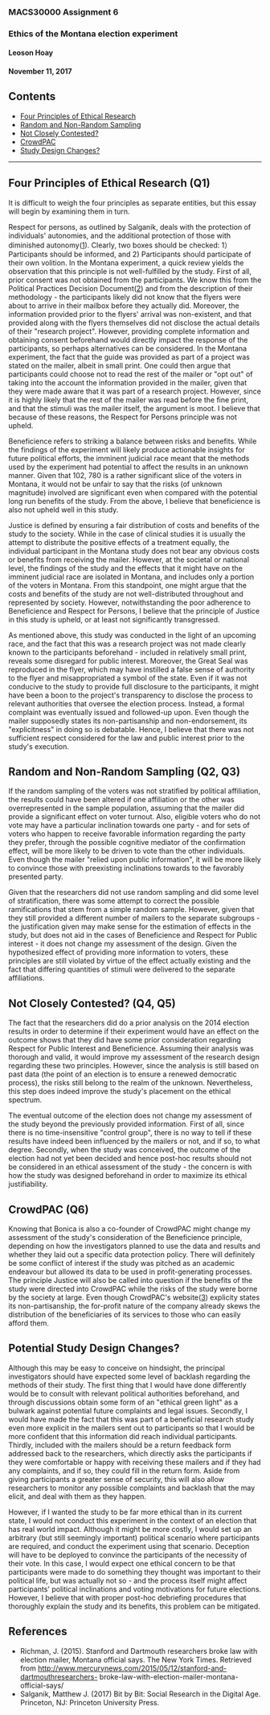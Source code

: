 ### MACS30000 Assignment 6
### Ethics of the Montana election experiment
#### Leoson Hoay
#### November 11, 2017


## Contents
* [Four Principles of Ethical Research](#principles)
* [Random and Non-Random Sampling](#sampling)
* [Not Closely Contested?](#impact)
* [CrowdPAC](#crowdpac)
* [Study Design Changes?](#design)


----


## <a name = "principles"></a>Four Principles of Ethical Research (Q1) 

It is difficult to weigh the four principles as separate entities, but this essay will begin by examining them in turn.

Respect for persons, as outlined by Salganik, deals with the protection of individuals' autonomies, and the additional protection of those with diminished autonomy([1]). Clearly, two boxes should be checked: 1）Participants should be informed, and 2) Participants should participate of their own volition. In the Montana experiment, a quick review yields the observation that this principle is not well-fulfilled by the study. First of all, prior consent was not obtained from the participants. We know this from the Political Practices Decision Document([2]) and from the description of their methodology - the participants likely did not know that the flyers were about to arrive in their mailbox before they actually did. Moreover, the information provided prior to the flyers' arrival was non-existent, and that provided along with the flyers themselves did not disclose the actual details of their "research project". However, providing complete information and obtaining consent beforehand would directly impact the response of the participants, so perhaps alternatives can be considered. In the Montana experiment, the fact that the guide was provided as part of a project was stated on the mailer, albeit in small print. One could then argue that participants could choose not to read the rest of the mailer or "opt out" of taking into the account the information provided in the mailer, given that they were made aware that it was part of a research project. However, since it is highly likely that the rest of the mailer was read before the fine print, and that the stimuli was the mailer itself, the argument is moot. I believe that because of these reasons, the Respect for Persons principle was not upheld.

Beneficience refers to striking a balance between risks and benefits. While the findings of the experiment will likely produce actionable insights for future political efforts, the imminent judicial race meant that the methods used by the experiment had potential to affect the results in an unknown manner. Given that 102, 780 is a rather significant slice of the voters in Montana, it would not be unfair to say that the risks (of unknown magnitude) involved are significant even when compared with the potential long run benefits of the study. From the above, I believe that beneficience is also not upheld well in this study.

Justice is defined by ensuring a fair distribution of costs and benefits of the study to the society. While in the case of clinical studies it is usually the attempt to distribute the positive effects of a treatment equally, the individual participant in the Montana study does not bear any obvious costs or benefits from receiving the mailer. However, at the societal or national level, the findings of the study and the effects that it might have on the imminent judicial race are isolated in Montana, and includes only a portion of the voters in Montana. From this standpoint, one might argue that the costs and benefits of the study are not well-distributed throughout and represented by society. However, notwithstanding the poor adherence to Beneficience and Respect for Persons, I believe that the principle of Justice in this study is upheld, or at least not significantly transgressed.

As mentioned above, this study was conducted in the light of an upcoming race, and the fact that this was a research project was not made clearly known to the participants beforehand - included in relatively small print, reveals some disregard for public interest. Moreover, the Great Seal was reproduced in the flyer, which may have instilled a false sense of authority to the flyer and misappropriated a symbol of the state. Even if it was not conducive to the study to provide full disclosure to the participants, it might have been a boon to the project's transparency to disclose the process to relevant authorities that oversee the election process. Instead, a formal complaint was eventually issued and followed-up upon. Even though the mailer supposedly states its non-partisanship and non-endorsement, its "explicitness" in doing so is debatable. Hence, I believe that there was not sufficient respect considered for the law and public interest prior to the study's execution. 


## <a name = "sampling"></a>Random and Non-Random Sampling (Q2, Q3)

If the random sampling of the voters was not stratified by political affiliation, the results could have been altered if one affiliation or the other was overrepresented in the sample population, assuming that the mailer did provide a significant effect on voter turnout. Also, eligible voters who do not vote may have a particular inclination towards one party - and for sets of voters who happen to receive favorable information regarding the party they prefer, through the possible cognitive mediator of the confirmation effect, will be more likely to be driven to vote than the other individuals. Even though the mailer "relied upon public information", it will be more likely to convince those with preexisting inclinations towards to the favorably presented party.

Given that the researchers did not use random sampling and did some level of stratification, there was some attempt to correct the possible ramifications that stem from a simple random sample. However, given that they still provided a different number of mailers to the separate subgroups - the justification given may make sense for the estimation of effects in the study, but does not aid in the cases of Beneficience and Respect for Public interest - it does not change my assessment of the design. Given the hypothesized effect of providing more information to voters, these principles are still violated by virtue of the effect actually existing and the fact that differing quantities of stimuli were delivered to the separate affiliations.


## <a name = "impact"></a>Not Closely Contested? (Q4, Q5)

The fact that the researchers did do a prior analysis on the 2014 election results in order to determine if their experiment would have an effect on the outcome shows that they did have some prior consideration regarding Respect for Public Interest and Beneficience. Assuming their analysis was thorough and valid, it would improve my assessment of the research design regarding these two principles. However, since the analysis is still based on past data (the point of an election is to ensure a renewed democratic process), the risks still belong to the realm of the unknown. Nevertheless, this step does indeed improve the study's placement on the ethical spectrum.

The eventual outcome of the election does not change my assessment of the study beyond the previously provided information. First of all, since there is no time-insensitive "control group", there is no way to tell if these results have indeed been influenced by the mailers or not, and if so, to what degree. Secondly, when the study was conceived, the outcome of the election had not yet been decided and hence post-hoc results should not be considered in an ethical assessment of the study - the concern is with how the study was designed beforehand in order to maximize its ethical justifiability.   


## <a name = "crowdpac"></a>CrowdPAC (Q6)

Knowing that Bonica is also a co-founder of CrowdPAC might change my assessment of the study's consideration of the Beneficience principle, depending on how the investigators planned to use the data and results and whether they laid out a specific data protection policy. There will definitely be some conflict of interest if the study was pitched as an academic endeavour but allowed its data to be used in profit-generating processes. The principle Justice will also be called into question if the benefits of the study were directed into CrowdPAC while the risks of the study were borne by the society at large. Even though CrowdPAC's website([3]) explicity states its non-partisanship, the for-profit nature of the company already skews the distribution of the beneficiaries of its services to those who can easily afford them.


## <a name = "design"></a>Potential Study Design Changes? 

Although this may be easy to conceive on hindsight, the principal investigators should have expected some level of backlash regarding the methods of their study. The first thing that I would have done differently would be to consult with relevant political authorities beforehand, and through discussions obtain some form of an "ethical green light" as a bulwark against potential future complaints and legal issues. Secondly, I would have made the fact that this was part of a beneficial research study even more explicit in the mailers sent out to participants so that I would be more confident that this information did reach individual participants. Thirdly, included with the mailers should be a return feedback form addressed back to the researchers, which directly asks the participants if they were comfortable or happy with receiving these mailers and if they had any complaints, and if so, they could fill in the return form. Aside from giving participants a greater sense of security, this will also allow researchers to monitor any possible complaints and backlash that the may elicit, and deal with them as they happen.

However, if I wanted the study to be far more ethical than in its current state, I would not conduct this experiment in the context of an election that has real world impact. Although it might be more costly, I would set up an arbitrary (but still seemingly important) political scenario where participants are required, and conduct the experiment using that scenario. Deception will have to be deployed to convince the participants of the necessity of their vote. In this case, I would expect one ethical concern to be that participants were made to do something they thought was important to their political life, but was actually not so - and the process itself might affect participants' political inclinations and voting motivations for future elections. However, I believe that with proper post-hoc debriefing procedures that thoroughly explain the study and its benefits, this problem can be mitigated.


## <a name = "references"></a>References 

- Richman, J. (2015). Stanford and Dartmouth researchers broke law with election mailer, Montana official says. The New York
Times. Retrieved from http://www.mercurynews.com/2015/05/12/stanford-and-dartmouthresearchers-
broke-law-with-election-mailer-montana-official-says/
- Salganik, Matthew J. (2017) Bit by Bit: Social Research in the Digital Age. Princeton, NJ: Princeton University Press. 

[1]: http://www.bitbybitbook.com/
[2]: http://politicalpractices.mt.gov/Portals/144/2recentdecisions/McCullochvStanfordandDartmouthFinalDecision.pdf
[3]: https://www.crowdpac.com/




